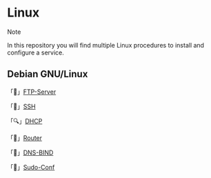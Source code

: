 # Linux

> [!note]
> In this repository you will find multiple Linux procedures to install and configure a service.

## Debian GNU/Linux

「📁」[FTP-Server](Linux-FTP-Server.md)

「🔗」[SSH](SSH-[🇬🇧-🇫🇷].md)

「🔍」[DHCP](DHCP-[🇬🇧-🇫🇷].md)

「🚗」[Router](Router-[🇬🇧-🇫🇷].md)

「📜」[DNS-BIND](DNS-BIND-[🇬🇧-🇫🇷].md)

「👑」[Sudo-Conf](sudo-conf.md)
